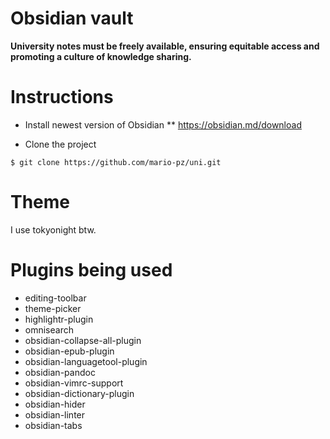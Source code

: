 # Obsidian vault

__University notes must be freely available, ensuring equitable access and promoting a culture of knowledge sharing.__

# Instructions 

* Install newest version of Obsidian 
** https://obsidian.md/download

* Clone the project
```
$ git clone https://github.com/mario-pz/uni.git
```

# Theme 

I use tokyonight btw.

# Plugins being used 
* editing-toolbar    
* theme-picker
* highlightr-plugin
* omnisearch
* obsidian-collapse-all-plugin  
* obsidian-epub-plugin 
* obsidian-languagetool-plugin
* obsidian-pandoc 
* obsidian-vimrc-support
* obsidian-dictionary-plugin
* obsidian-hider
* obsidian-linter
* obsidian-tabs

